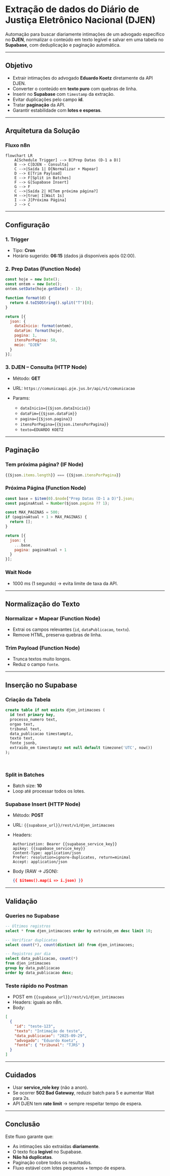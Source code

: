 # Extração de dados do Diário de Justiça Eletrônico Nacional (DJEN)

Automação para buscar diariamente intimações de um advogado específico no **DJEN**, normalizar o conteúdo em texto legível e salvar em uma tabela no **Supabase**, com deduplicação e paginação automática.

---

## Objetivo

* Extrair intimações do advogado **Eduardo Koetz** diretamente da API DJEN.
* Converter o conteúdo em **texto puro** com quebras de linha.
* Inserir no **Supabase** com `timestamp` da extração.
* Evitar duplicações pelo campo **id**.
* Tratar **paginação** da API.
* Garantir estabilidade com **lotes e esperas**.

---

## Arquitetura da Solução

### Fluxo n8n

```mermaid
flowchart LR
    A[Schedule Trigger] --> B[Prep Datas (D-1 a D)]
    B --> C[DJEN - Consulta]
    C -->|Saída 1| D[Normalizar + Mapear]
    D --> E[Trim Payload]
    E --> F[Split in Batches]
    F --> G[Supabase Insert]
    G --> F
    C -->|Saída 2| H[Tem próxima página?]
    H -->|true| I[Wait 1s]
    I --> J[Próxima Página]
    J --> C
```

---

## Configuração

### 1. **Trigger**

* Tipo: **Cron**
* Horário sugerido: **06:15** (dados já disponíveis após 02:00).

### 2. **Prep Datas (Function Node)**

```js
const hoje = new Date();
const ontem = new Date();
ontem.setDate(hoje.getDate() - 1);

function format(d) {
  return d.toISOString().split("T")[0];
}

return [{
  json: {
    dataInicio: format(ontem),
    dataFim: format(hoje),
    pagina: 1,
    itensPorPagina: 50,
    meio: "DJEN"
  }
}];
```

### 3. **DJEN – Consulta (HTTP Node)**

* Método: **GET**
* URL: `https://comunicaapi.pje.jus.br/api/v1/comunicacao`
* Params:

  * `dataInicio={{$json.dataInicio}}`
  * `dataFim={{$json.dataFim}}`
  * `pagina={{$json.pagina}}`
  * `itensPorPagina={{$json.itensPorPagina}}`
  * `texto=EDUARDO KOETZ`

---

## Paginação

### **Tem próxima página? (IF Node)**

```js
{{$json.items.length}} === {{$json.itensPorPagina}}
```

### **Próxima Página (Function Node)**

```js
const base = $item(0).$node["Prep Datas (D-1 a D)"].json;
const paginaAtual = Number($json.pagina ?? 1);

const MAX_PAGINAS = 500;
if (paginaAtual + 1 > MAX_PAGINAS) {
  return [];
}

return [{
  json: {
    ...base,
    pagina: paginaAtual + 1
  }
}];
```

### **Wait Node**

* 1000 ms (1 segundo) → evita limite de taxa da API.

---

## Normalização do Texto

### **Normalizar + Mapear (Function Node)**

* Extrai os campos relevantes (`id`, `dataPublicacao`, `texto`).
* Remove HTML, preserva quebras de linha.

### **Trim Payload (Function Node)**

* Trunca textos muito longos.
* Reduz o campo `fonte`.

---

## Inserção no Supabase

### Criação da Tabela

```sql
create table if not exists djen_intimacoes (
  id text primary key,               
  processo_numero text,
  orgao text,
  tribunal text,
  data_publicacao timestamptz,
  texto text,                        
  fonte jsonb,                      
  extraido_em timestamptz not null default timezone('UTC', now())
);

 
```

### **Split in Batches**

* Batch size: **10**
* Loop até processar todos os lotes.

### **Supabase Insert (HTTP Node)**

* Método: **POST**
* URL: `{{supabase_url}}/rest/v1/djen_intimacoes`
* Headers:

  ```http
  Authorization: Bearer {{supabase_service_key}}
  apikey: {{supabase_service_key}}
  Content-Type: application/json
  Prefer: resolution=ignore-duplicates, return=minimal
  Accept: application/json
  ```
* Body (RAW → JSON):

  ```json
  {{ $items().map(i => i.json) }}
  ```

---

## Validação

### Queries no Supabase

```sql
-- Últimos registros
select * from djen_intimacoes order by extraido_em desc limit 10;

-- Verificar duplicatas
select count(*), count(distinct id) from djen_intimacoes;

-- Registros por dia
select data_publicacao, count(*) 
from djen_intimacoes
group by data_publicacao
order by data_publicacao desc;
```

### Teste rápido no Postman

* POST em `{{supabase_url}}/rest/v1/djen_intimacoes`
* Headers: iguais ao n8n.
* Body:

```json
[
  {
    "id": "teste-123",
    "texto": "Intimação de teste",
    "data_publicacao": "2025-09-29",
    "advogado": "Eduardo Koetz",
    "fonte": { "tribunal": "TJRS" }
  }
]
```

---

## Cuidados

* Usar **service_role key** (não a anon).
* Se ocorrer **502 Bad Gateway**, reduzir batch para 5 e aumentar Wait para 2s.
* API DJEN tem **rate limit** → sempre respeitar tempo de espera.

---

## Conclusão

Este fluxo garante que:

* As intimações são extraídas **diariamente**.
* O texto fica **legível** no Supabase.
* **Não há duplicatas**.
* Paginação cobre todos os resultados.
* Fluxo estável com lotes pequenos + tempo de espera.
